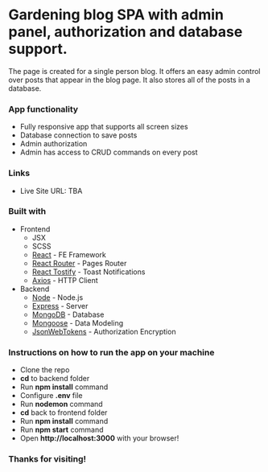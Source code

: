 # Gardening blog SPA with admin panel, authorization and database support.

The page is created for a single person blog. It offers an easy admin control over posts that appear in the blog page. It also stores all of the posts in a database.

### App functionality

- Fully responsive app that supports all screen sizes
- Database connection to save posts
- Admin authorization
- Admin has access to CRUD commands on every post

### Links
- Live Site URL: TBA

### Built with
- Frontend
  - JSX
  - SCSS
  - [React](https://reactjs.org/) - FE Framework
  - [React Router](https://reactrouter.com/) - Pages Router
  - [React Tostify](https://www.npmjs.com/package/react-toastify) - Toast Notifications
  - [Axios](https://www.npmjs.com/package/axios) - HTTP Client
- Backend
  - [Node](https://nodejs.org/en/) - Node.js
  - [Express](https://www.npmjs.com/package/express) - Server
  - [MongoDB](https://www.mongodb.com/) - Database
  - [Mongoose](https://mongoosejs.com/) - Data Modeling
  - [JsonWebTokens](https://www.npmjs.com/package/jsonwebtoken) - Authorization Encryption
  
### Instructions on how to run the app on your machine
- Clone the repo
- **cd** to backend folder
- Run **npm install** command
- Configure **.env** file
- Run **nodemon** command
- **cd** back to frontend folder
- Run **npm install** command
- Run **npm start** command
- Open **http://localhost:3000** with your browser!

### Thanks for visiting!